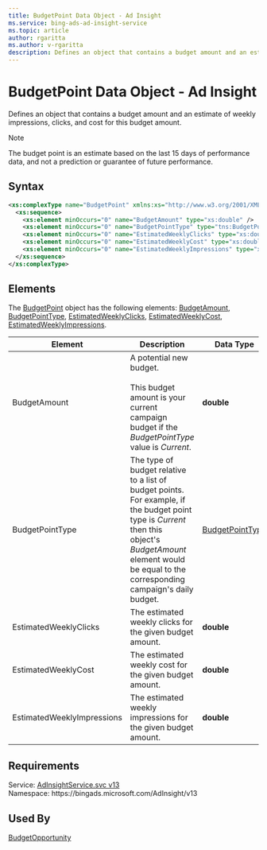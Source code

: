 ```yaml
---
title: BudgetPoint Data Object - Ad Insight
ms.service: bing-ads-ad-insight-service
ms.topic: article
author: rgaritta
ms.author: v-rgaritta
description: Defines an object that contains a budget amount and an estimate of weekly impressions, clicks, and cost for this budget amount.
---
```

# BudgetPoint Data Object - Ad Insight
Defines an object that contains a budget amount and an estimate of weekly impressions, clicks, and cost for this budget amount.

> [!NOTE]
> The budget point is an estimate based on the last 15 days of performance data, and not a prediction or guarantee of future performance.

## Syntax
```xml
<xs:complexType name="BudgetPoint" xmlns:xs="http://www.w3.org/2001/XMLSchema">
  <xs:sequence>
    <xs:element minOccurs="0" name="BudgetAmount" type="xs:double" />
    <xs:element minOccurs="0" name="BudgetPointType" type="tns:BudgetPointType" />
    <xs:element minOccurs="0" name="EstimatedWeeklyClicks" type="xs:double" />
    <xs:element minOccurs="0" name="EstimatedWeeklyCost" type="xs:double" />
    <xs:element minOccurs="0" name="EstimatedWeeklyImpressions" type="xs:double" />
  </xs:sequence>
</xs:complexType>
```

## <a name="elements"></a>Elements

The [BudgetPoint](budgetpoint.md) object has the following elements: [BudgetAmount](#budgetamount), [BudgetPointType](#budgetpointtype), [EstimatedWeeklyClicks](#estimatedweeklyclicks), [EstimatedWeeklyCost](#estimatedweeklycost), [EstimatedWeeklyImpressions](#estimatedweeklyimpressions).

|Element|Description|Data Type|
|-----------|---------------|-------------|
|<a name="budgetamount"></a>BudgetAmount|A potential new budget.<br/><br/>This budget amount is your current campaign budget if the *BudgetPointType* value is *Current*.|**double**|
|<a name="budgetpointtype"></a>BudgetPointType|The type of budget relative to a list of budget points. For example, if the budget point type is *Current* then this object's *BudgetAmount* element would be equal to the corresponding campaign's daily budget.|[BudgetPointType](budgetpointtype.md)|
|<a name="estimatedweeklyclicks"></a>EstimatedWeeklyClicks|The estimated weekly  clicks for the given budget amount.|**double**|
|<a name="estimatedweeklycost"></a>EstimatedWeeklyCost|The estimated weekly cost for the given budget amount.|**double**|
|<a name="estimatedweeklyimpressions"></a>EstimatedWeeklyImpressions|The estimated weekly impressions for the given budget amount.|**double**|

## Requirements
Service: [AdInsightService.svc v13](https://adinsight.api.bingads.microsoft.com/Api/Advertiser/AdInsight/v13/AdInsightService.svc)  
Namespace: https\://bingads.microsoft.com/AdInsight/v13  

## Used By
[BudgetOpportunity](budgetopportunity.md)  
